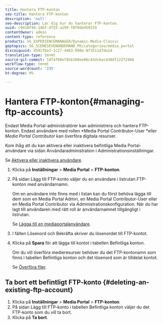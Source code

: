 ```yaml
---
title: Hantera FTP-konton
seo-title: Hantera FTP-konton
description: 'null'
seo-description: Lär dig hur du hanterar FTP-konton.
uuid: c9410f44-14bf-4f55-a199-f0f0de459219
contentOwner: admin
content-type: reference
products: SG_EXPERIENCEMANAGER/Dynamic-Media-Classic
geptopics: SG_SCENESEVENONDEMAND_PK/categories/media_portal
discoiquuid: d592f0a7-1c27-4463-998a-07351147da1d
translation-type: tm+mt
source-git-commit: 1df4f88ef856160ee06c43dc6ec430df122f2408
workflow-type: tm+mt
source-wordcount: '235'
ht-degree: 0%

---
```



# Hantera FTP-konton{#managing-ftp-accounts}

Endast Media Portal-administratörer kan administrera och hantera FTP-konton. Endast användare med rollen *Media Portal Contributor-User *eller *Media Portal Contributor* kan överföra digitala resurser.

Kom ihåg att du kan aktivera eller inaktivera befintliga Media Portal-användare via sidan Användaradministration i Administrationsinställningar.

Se [Aktivera eller inaktivera användare](administration-setup.md#activating_or_deactivating_users).

1. Klicka på **Inställningar** > **Media Portal** > **FTP-konton**.
1. På sidan Lägg till FTP-konto väljer du en användare i listrutan FTP-konton med användarnamn.

   Om en användare inte finns med i listan kan du först behöva lägga till dem som en Media Portal Admin, en Media Portal Contributor-User eller en Media Portal Contributor via Administrationskonfiguration. När du har lagt till användaren med rätt roll är användarnamnet tillgängligt i listrutan.

   Se [Lägga till en mediaportalanvändare](adding-media-portal-users.md#adding_a_media_portal_user).

1. I fälten Lösenord och Bekräfta skriver du lösenordet till FTP-kontot.
1. Klicka på **Spara** för att lägga till kontot i tabellen Befintliga konton.

   Om du vill överföra medieresurser behöver du det FTP-kontonamn som finns i tabellen Befintliga konton och det lösenord som är tilldelat kontot.

   Se [Överföra filer](uploading-files.md#uploading_files).

## Ta bort ett befintligt FTP-konto {#deleting-an-existing-ftp-account}

1. Klicka på **Inställningar** > **Media Portal** > **FTP-konton**.
1. På sidan Lägg till FTP-konto i tabellen Befintliga konton väljer du det FTP-konto som du vill ta bort.
1. Klicka på **Ta bort**.

